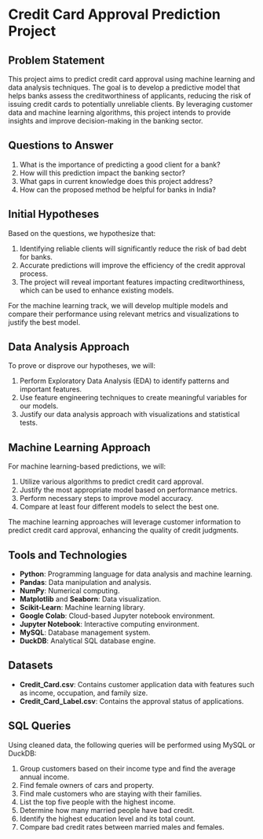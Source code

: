# Credit Card Approval Prediction Project

## Problem Statement

This project aims to predict credit card approval using machine learning and data analysis techniques. The goal is to develop a predictive model that helps banks assess the creditworthiness of applicants, reducing the risk of issuing credit cards to potentially unreliable clients. By leveraging customer data and machine learning algorithms, this project intends to provide insights and improve decision-making in the banking sector.

## Questions to Answer

1. What is the importance of predicting a good client for a bank?
2. How will this prediction impact the banking sector?
3. What gaps in current knowledge does this project address?
4. How can the proposed method be helpful for banks in India?

## Initial Hypotheses

Based on the questions, we hypothesize that:
1. Identifying reliable clients will significantly reduce the risk of bad debt for banks.
2. Accurate predictions will improve the efficiency of the credit approval process.
3. The project will reveal important features impacting creditworthiness, which can be used to enhance existing models.

For the machine learning track, we will develop multiple models and compare their performance using relevant metrics and visualizations to justify the best model.

## Data Analysis Approach

To prove or disprove our hypotheses, we will:
1. Perform Exploratory Data Analysis (EDA) to identify patterns and important features.
2. Use feature engineering techniques to create meaningful variables for our models.
3. Justify our data analysis approach with visualizations and statistical tests.

## Machine Learning Approach

For machine learning-based predictions, we will:
1. Utilize various algorithms to predict credit card approval.
2. Justify the most appropriate model based on performance metrics.
3. Perform necessary steps to improve model accuracy.
4. Compare at least four different models to select the best one.

The machine learning approaches will leverage customer information to predict credit card approval, enhancing the quality of credit judgments.

## Tools and Technologies

- **Python**: Programming language for data analysis and machine learning.
- **Pandas**: Data manipulation and analysis.
- **NumPy**: Numerical computing.
- **Matplotlib** and **Seaborn**: Data visualization.
- **Scikit-Learn**: Machine learning library.
- **Google Colab**: Cloud-based Jupyter notebook environment.
- **Jupyter Notebook**: Interactive computing environment.
- **MySQL**: Database management system.
- **DuckDB**: Analytical SQL database engine.

## Datasets

- **Credit_Card.csv**: Contains customer application data with features such as income, occupation, and family size.
- **Credit_Card_Label.csv**: Contains the approval status of applications.

## SQL Queries

Using cleaned data, the following queries will be performed using MySQL or DuckDB:
1. Group customers based on their income type and find the average annual income.
2. Find female owners of cars and property.
3. Find male customers who are staying with their families.
4. List the top five people with the highest income.
5. Determine how many married people have bad credit.
6. Identify the highest education level and its total count.
7. Compare bad credit rates between married males and females.
